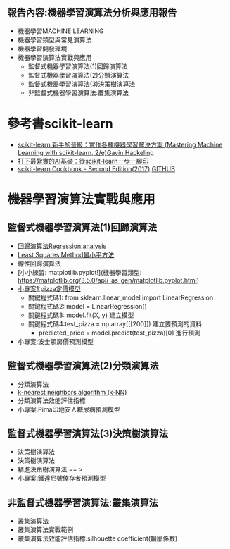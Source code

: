 ## 報告內容:機器學習演算法分析與應用報告
- 機器學習MACHINE LEARNING 
- 機器學習類型與常見演算法
- 機器學習開發環境
- 機器學習演算法實戰與應用
  - 監督式機器學習演算法(1)回歸演算法
  - 監督式機器學習演算法(2)分類演算法
  - 監督式機器學習演算法(3)決策樹演算法
  - 非監督式機器學習演算法:叢集演算法
# 參考書scikit-learn
- [scikit-learn 新手的晉級：實作各種機器學習解決方案 (Mastering Machine Learning with scikit-learn, 2/e)Gavin Hackeling](https://www.tenlong.com.tw/products/9789864344840)
- [打下最紮實的AI基礎：從scikit-learn一步一腳印](https://www.books.com.tw/products/0010816766?sloc=main)
- [scikit-learn Cookbook - Second Edition(2017)](https://www.packtpub.com/product/scikit-learn-cookbook-second-edition/9781787286382) [GITHUB](https://github.com/packtpublishing/scikit-learn-cookbook-second-edition)


# 機器學習演算法實戰與應用
## 監督式機器學習演算法(1)回歸演算法
- [回歸演算法Regression analysis](https://en.wikipedia.org/wiki/Regression_analysis)
- [Least Squares Method最小平方法](https://en.wikipedia.org/wiki/Least_squares)
- 線性回歸演算法
- [小小練習: matplotlib.pyplot!](機器學習類型: https://matplotlib.org/3.5.0/api/_as_gen/matplotlib.pyplot.html)
- [小專案1:pizza定價模型](https://github.com/PacktPublishing/Mastering-Machine-Learning-with-scikit-learn-Second-Edition/tree/master/chapter02)
  - 關鍵程式碼1: from sklearn.linear_model import LinearRegression
  - 關鍵程式碼2: model = LinearRegression()
  - 關鍵程式碼3: model.fit(X, y) 建立模型
  - 關鍵程式碼4:test_pizza = np.array([[200]]) 建立要預測的資料
    - predicted_price = model.predict(test_pizza)[0]  進行預測
- 小專案:波士頓房價預測模型
## 監督式機器學習演算法(2)分類演算法
- 分類演算法
- [k-nearest neighbors algorithm (k-NN) ](https://en.wikipedia.org/wiki/K-nearest_neighbors_algorithm)
- 分類演算法效能評估指標
- 小專案:Pima印地安人糖尿病預測模型
## 監督式機器學習演算法(3)決策樹演算法
- 決策樹演算法
- 決策樹演算法
- 精進決策樹演算法 == >
- 小專案:鐵達尼號倖存者預測模型
## 非監督式機器學習演算法:叢集演算法
- 叢集演算法
- 叢集演算法實戰範例
- 叢集演算法效能評估指標:silhouette coefficient(輪廓係數)
